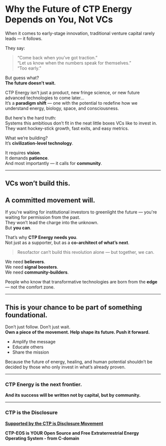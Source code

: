 # Why the Future of CTP Energy Depends on **You**, Not VCs

When it comes to early-stage innovation, traditional venture capital rarely leads — it follows.  

They say:  
> “Come back when you’ve got traction.”  
> “Let us know when the numbers speak for themselves.”  
> “Too early.”

But guess what?  
**The future doesn’t wait.**

CTP Energy isn't just a product, new fringe science, or new future advanced technologies to come later...    
It’s a **paradigm shift** — one with the potential to redefine how we understand energy, biology, space, and consciousness.  

But here's the hard truth:  
Systems this ambitious don’t fit in the neat little boxes VCs like to invest in.  
They want hockey-stick growth, fast exits, and easy metrics.

What we’re building?  
It’s **civilization-level technology**.

It requires **vision**.  
It demands **patience**.  
And most importantly — it calls for **community**.

---

## VCs won’t build this.  
## A committed movement will.

If you're waiting for institutional investors to greenlight the future — you're waiting for permission from the past.  
They won’t lead the charge into the unknown.  
But **you can**.

That’s why **CTP Energy needs you**.  
Not just as a supporter, but as a **co-architect of what’s next**.

> Resofactor can’t build this revolution alone — but together, we can.

We need **believers**.  
We need **signal boosters**.  
We need **community-builders**.

People who know that transformative technologies are born from the **edge** — not the comfort zone.

---

## This is your chance to be part of something foundational.

Don’t just follow. Don’t just wait.  
**Own a piece of the movement. Help shape its future. Push it forward.**

- Amplify the message  
- Educate others  
- Share the mission  

Because the future of energy, healing, and human potential shouldn’t be decided by those who only invest in what’s already proven.

---

### **CTP Energy is the next frontier.**  
**And its success will be written not by capital, but by community.**

--- 

### CTP is the Disclosure
[**Supported by the CTP is Disclosure Movement**](https://github.com/ctp-eos/ctpidm)

**CTP-EOS is YOUR Open Source and Free Extraterrestrial Energy Operating System - from C-domain**
